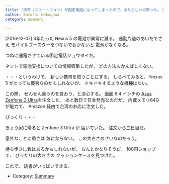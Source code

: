 ```yaml
---
title: "携帯（スマートフォン）が固定電話になってしまったので、あたらしいの買った。プチしあわせ"
author: Satoshi Nakagawa
category: Summary

---
```


[2016-12-07]  3年たった Nexus 5 の電池が異常に減る。
通勤片道のあいだでさえ
モバイルブースターをつないでおかないと
電池がなくなる。

 つねに通電させている固定電話ジョウタイだ。

 ネットで電池交換についての情報収集したが、
どの方法もかんばしくない。

 ・・・というわけで、
新しい携帯を買うことにする。
しらべてみると、
Nexus 5 がとっても優秀なのかもしれないが、
ドキドキするような機種はない。

<!--more-->

 この際、
ぜんぜん違うのを買おう、と決心する。
画面 6.4 インチの
[Asus Zenfone 3 Ultra](https://www.asus.com/jp/Phone/ZenFone-3-Ultra-ZU680KL/)を注文した。
あと数日で日本発売なのだが、
内蔵メモリ64G が魅力で、
Amazon 経由で台湾のお店に注文した。

 びっくり・・・

 きょう家に帰ると Zenfone 3 Ultra が
届いていた。
注文から三日目だ。

 意外なことに重さは
気にならない。
この大きさのせいなのだろう。

 持ち歩きに難はあるかもしれないが、
なんとかなりそうだ。
100円ショップで、
ぴったりの大きさの
クッションケースを見つけた。

 これで、
読書がいっぱいできる。

- Category: [Summary](categories.html#Summary)

